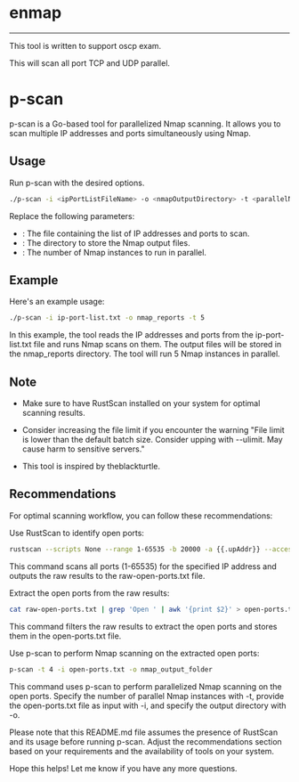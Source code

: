 # enmap
---
This tool is written to support oscp exam.

This will scan all port TCP and UDP parallel.

# p-scan

p-scan is a Go-based tool for parallelized Nmap scanning. It allows you to scan multiple IP addresses and ports simultaneously using Nmap.

## Usage


Run p-scan with the desired options.

```bash
./p-scan -i <ipPortListFileName> -o <nmapOutputDirectory> -t <parallelNmapAmount>
```
Replace the following parameters:  

- <ipPortListFileName>: The file containing the list of IP addresses and ports to scan.
- <nmapOutputDirectory>: The directory to store the Nmap output files.
- <parallelNmapAmount>: The number of Nmap instances to run in parallel.

## Example
Here's an example usage:

```bash
./p-scan -i ip-port-list.txt -o nmap_reports -t 5
```
In this example, the tool reads the IP addresses and ports from the ip-port-list.txt file and runs Nmap scans on them. The output files will be stored in the nmap_reports directory. The tool will run 5 Nmap instances in parallel.

## Note
- Make sure to have RustScan installed on your system for optimal scanning results.

- Consider increasing the file limit if you encounter the warning "File limit is lower than the default batch size. Consider upping with --ulimit. May cause harm to sensitive servers."

- This tool is inspired by theblackturtle.

## Recommendations
For optimal scanning workflow, you can follow these recommendations:

Use RustScan to identify open ports:

```bash
rustscan --scripts None --range 1-65535 -b 20000 -a {{.upAddr}} --accessible -t 2500 > raw-open-ports.txt
```
This command scans all ports (1-65535) for the specified IP address and outputs the raw results to the raw-open-ports.txt file.

Extract the open ports from the raw results:

```bash
cat raw-open-ports.txt | grep 'Open ' | awk '{print $2}' > open-ports.txt
```
This command filters the raw results to extract the open ports and stores them in the open-ports.txt file.

Use p-scan to perform Nmap scanning on the extracted open ports:

```bash
p-scan -t 4 -i open-ports.txt -o nmap_output_folder
```
This command uses p-scan to perform parallelized Nmap scanning on the open ports. Specify the number of parallel Nmap instances with -t, provide the open-ports.txt file as input with -i, and specify the output directory with -o.

Please note that this README.md file assumes the presence of RustScan and its usage before running p-scan. Adjust the recommendations section based on your requirements and the availability of tools on your system.

Hope this helps! Let me know if you have any more questions.